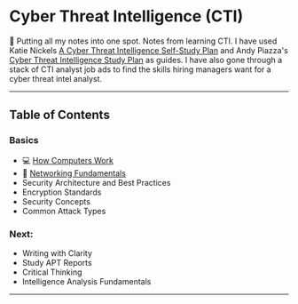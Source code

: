 # Cyber Threat Intelligence (CTI)

🚧 Putting all my notes into one spot. Notes from learning CTI. I have used Katie Nickels [A Cyber Threat Intelligence Self-Study Plan](https://medium.com/katies-five-cents/a-cyber-threat-intelligence-self-study-plan-part-1-968b5a8daf9a) and Andy Piazza's [Cyber Threat Intelligence Study Plan](https://klrgrz.medium.com/cyber-threat-intelligence-study-plan-c60484d319cb) as guides. I have also gone through a stack of CTI analyst job ads to find the skills hiring managers want for a cyber threat intel analyst.

___________________________

## Table of Contents

### Basics
  - 💻 [How Computers Work](https://github.com/thequietlife/CTI-101/blob/6d0f3c5baae22a0ad998f8e7ee9128722ecc4a0a/assets/networking%20fundamentals.md)
  - 🍰 [Networking Fundamentals](https://github.com/thequietlife/CTI-101/blob/6a391556dab9180617d55f3105ac12b7451fa767/assets/networking%20fundamentals.md)
  - Security Architecture and Best Practices
  - Encryption Standards
  - Security Concepts
  - Common Attack Types
  
### Next:
* Writing with Clarity
* Study APT Reports
* Critical Thinking
* Intelligence Analysis Fundamentals

____________________________

